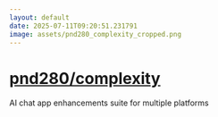 ```yaml
---
layout: default
date: 2025-07-11T09:20:51.231791
image: assets/pnd280_complexity_cropped.png
---
```


# [pnd280/complexity](https://github.com/pnd280/complexity)

AI chat app enhancements suite for multiple platforms
